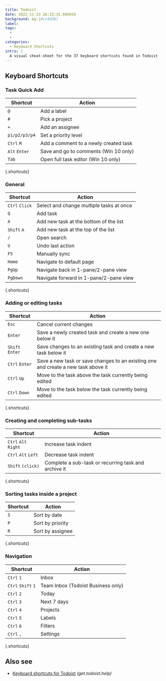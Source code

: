 ```yaml
---
title: Todoist
date: 2022-11-23 16:23:31.696934
background: bg-[#cc4d3b]
label:
tags:
  -
  -
categories:
  - Keyboard Shortcuts
intro: |
  A visual cheat-sheet for the 37 keyboard shortcuts found in Todoist
---
```


## Keyboard Shortcuts

### Task Quick Add

| Shortcut      | Action                                |
| ------------- | ------------------------------------- |
| `@`           | Add a label                           |
| `#`           | Pick a project                        |
| `+`           | Add an assignee                       |
| `p1/p2/p3/p4` | Set a priority level                  |
| `Ctrl` `M`    | Add a comment to a newly created task |
| `Alt` `Enter` | Save and go to comments (Win 10 only) |
| `Tab`         | Open full task editor (Win 10 only)   |

{.shortcuts}

### General

| Shortcut       | Action                                   |
| -------------- | ---------------------------------------- |
| `Ctrl` `Click` | Select and change multiple tasks at once |
| `Q`            | Add task                                 |
| `A`            | Add new task at the bottom of the list   |
| `Shift` `A`    | Add new task at the top of the list      |
| `/`            | Open search                              |
| `U`            | Undo last action                         |
| `F5`           | Manually sync                            |
| `Home`         | Navigate to default page                 |
| `PgUp`         | Navigate back in 1-pane/2-pane view      |
| `PgDown`       | Navigate forward in 1-pane/2-pane view   |

{.shortcuts}

### Adding or editing tasks

| Shortcut        | Action                                                                            |
| --------------- | --------------------------------------------------------------------------------- |
| `Esc`           | Cancel current changes                                                            |
| `Enter`         | Save a newly created task and create a new one below it                           |
| `Shift` `Enter` | Save changes to an existing task and create a new task below it                   |
| `Ctrl` `Enter`  | Save a new task or save changes to an existing one and create a new task above it |
| `Ctrl` `Up`     | Move to the task above the task currently being edited                            |
| `Ctrl` `Down`   | Move to the task below the task currently being edited                            |

{.shortcuts}

### Creating and completing sub-tasks

| Shortcut             | Action                                               |
| -------------------- | ---------------------------------------------------- |
| `Ctrl` `Alt` `Right` | Increase task indent                                 |
| `Ctrl` `Alt` `Left`  | Decrease task indent                                 |
| `Shift` `(click)`    | Complete a sub-task or recurring task and archive it |

{.shortcuts}

### Sorting tasks inside a project

| Shortcut | Action           |
| -------- | ---------------- |
| `S`      | Sort by date     |
| `P`      | Sort by priority |
| `R`      | Sort by assignee |

{.shortcuts}

### Navigation

| Shortcut           | Action                             |
| ------------------ | ---------------------------------- |
| `Ctrl` `1`         | Inbox                              |
| `Ctrl` `Shift` `1` | Team Inbox (Todoist Business only) |
| `Ctrl` `2`         | Today                              |
| `Ctrl` `3`         | Next 7 days                        |
| `Ctrl` `4`         | Projects                           |
| `Ctrl` `5`         | Labels                             |
| `Ctrl` `6`         | Filters                            |
| `Ctrl` `,`         | Settings                           |

{.shortcuts}

## Also see

- [Keyboard shortcuts for Todoist](https://get.todoist.help/hc/en-us/articles/205063212-Keyboard-Shortcuts) _(get.todoist.help)_
